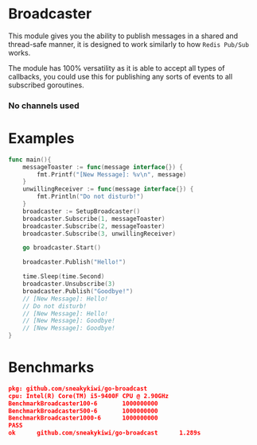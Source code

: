 # Broadcaster

This module gives you the ability to publish messages in a shared and thread-safe manner, it is designed to work similarly
to how `Redis Pub/Sub` works. 

The module has 100% versatility as it is able to accept all types of callbacks, you could use this for publishing any sorts
of events to all subscribed goroutines. 

**<h3>No channels used</h3>**

# Examples

```go
func main(){
    messageToaster := func(message interface{}) {
        fmt.Printf("[New Message]: %v\n", message)
    }
    unwillingReceiver := func(message interface{}) {
        fmt.Println("Do not disturb!")
    }
    broadcaster := SetupBroadcaster()
    broadcaster.Subscribe(1, messageToaster)
    broadcaster.Subscribe(2, messageToaster)
    broadcaster.Subscribe(3, unwillingReceiver)

    go broadcaster.Start()

    broadcaster.Publish("Hello!")

    time.Sleep(time.Second)
    broadcaster.Unsubscribe(3)
    broadcaster.Publish("Goodbye!")
    // [New Message]: Hello!
    // Do not disturb!
    // [New Message]: Hello!
    // [New Message]: Goodbye!
    // [New Message]: Goodbye!
}
```


# Benchmarks
```json
pkg: github.com/sneakykiwi/go-broadcast
cpu: Intel(R) Core(TM) i5-9400F CPU @ 2.90GHz
BenchmarkBroadcaster100-6       1000000000
BenchmarkBroadcaster500-6       1000000000
BenchmarkBroadcaster1000-6      1000000000
PASS
ok      github.com/sneakykiwi/go-broadcast      1.289s
```